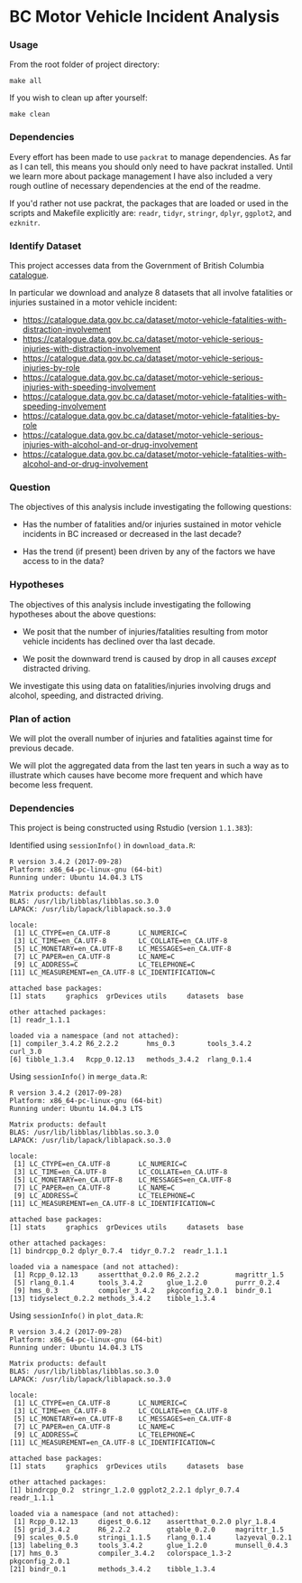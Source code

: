 # BC Motor Vehicle Incident Analysis

### Usage

From the root folder of project directory:
```
make all
```
If you wish to clean up after yourself:
```
make clean
```

### Dependencies

Every effort has been made to use `packrat` to manage dependencies. As far
as I can tell, this means you should only need to have packrat installed. Until
we learn more about package management I have also included a very rough outline
of necessary dependencies at the end of the readme.  

If you'd rather not use packrat, the packages that are loaded or used in the
scripts and Makefile explicitly are:
`readr`, `tidyr`, `stringr`, `dplyr`, `ggplot2`, and `ezknitr`.

### Identify Dataset

This project accesses data from the Government of British Columbia
[catalogue](https://catalogue.data.gov.bc.ca/dataset).

In particular we download and analyze 8 datasets that all involve fatalities
or injuries sustained in a motor vehicle incident:

- https://catalogue.data.gov.bc.ca/dataset/motor-vehicle-fatalities-with-distraction-involvement
- https://catalogue.data.gov.bc.ca/dataset/motor-vehicle-serious-injuries-with-distraction-involvement
- https://catalogue.data.gov.bc.ca/dataset/motor-vehicle-serious-injuries-by-role
- https://catalogue.data.gov.bc.ca/dataset/motor-vehicle-serious-injuries-with-speeding-involvement
- https://catalogue.data.gov.bc.ca/dataset/motor-vehicle-fatalities-with-speeding-involvement
- https://catalogue.data.gov.bc.ca/dataset/motor-vehicle-fatalities-by-role
- https://catalogue.data.gov.bc.ca/dataset/motor-vehicle-serious-injuries-with-alcohol-and-or-drug-involvement
- https://catalogue.data.gov.bc.ca/dataset/motor-vehicle-fatalities-with-alcohol-and-or-drug-involvement

### Question

The objectives of this analysis include investigating the following questions:

- Has the number of fatalities and/or injuries sustained in motor vehicle
incidents in BC increased or decreased in the last decade?

- Has the trend (if present) been driven by any of the factors we have access
to in the data?

### Hypotheses

The objectives of this analysis include investigating the following hypotheses
about the above questions:

- We posit that the number of injuries/fatalities resulting from motor vehicle
incidents has declined over tha last decade.

- We posit the downward trend is caused by drop in all causes *except*
distracted driving.

We investigate this using data on fatalities/injuries involving
drugs and alcohol, speeding, and distracted driving.

### Plan of action

We will plot the overall number of injuries and fatalities against time for
previous decade.

We will plot the aggregated data from the last ten years in such a way as
to illustrate which causes have become more frequent and which have become
less frequent.

### Dependencies

This project is being constructed using Rstudio (version `1.1.383`):

Identified using `sessionInfo()` in `download_data.R`:

```
R version 3.4.2 (2017-09-28)
Platform: x86_64-pc-linux-gnu (64-bit)
Running under: Ubuntu 14.04.3 LTS

Matrix products: default
BLAS: /usr/lib/libblas/libblas.so.3.0
LAPACK: /usr/lib/lapack/liblapack.so.3.0

locale:
 [1] LC_CTYPE=en_CA.UTF-8       LC_NUMERIC=C              
 [3] LC_TIME=en_CA.UTF-8        LC_COLLATE=en_CA.UTF-8    
 [5] LC_MONETARY=en_CA.UTF-8    LC_MESSAGES=en_CA.UTF-8   
 [7] LC_PAPER=en_CA.UTF-8       LC_NAME=C                 
 [9] LC_ADDRESS=C               LC_TELEPHONE=C            
[11] LC_MEASUREMENT=en_CA.UTF-8 LC_IDENTIFICATION=C       

attached base packages:
[1] stats     graphics  grDevices utils     datasets  base     

other attached packages:
[1] readr_1.1.1

loaded via a namespace (and not attached):
[1] compiler_3.4.2 R6_2.2.2       hms_0.3        tools_3.4.2    curl_3.0      
[6] tibble_1.3.4   Rcpp_0.12.13   methods_3.4.2  rlang_0.1.4
```

Using `sessionInfo()` in `merge_data.R`:

```
R version 3.4.2 (2017-09-28)
Platform: x86_64-pc-linux-gnu (64-bit)
Running under: Ubuntu 14.04.3 LTS

Matrix products: default
BLAS: /usr/lib/libblas/libblas.so.3.0
LAPACK: /usr/lib/lapack/liblapack.so.3.0

locale:
 [1] LC_CTYPE=en_CA.UTF-8       LC_NUMERIC=C              
 [3] LC_TIME=en_CA.UTF-8        LC_COLLATE=en_CA.UTF-8    
 [5] LC_MONETARY=en_CA.UTF-8    LC_MESSAGES=en_CA.UTF-8   
 [7] LC_PAPER=en_CA.UTF-8       LC_NAME=C                 
 [9] LC_ADDRESS=C               LC_TELEPHONE=C            
[11] LC_MEASUREMENT=en_CA.UTF-8 LC_IDENTIFICATION=C       

attached base packages:
[1] stats     graphics  grDevices utils     datasets  base     

other attached packages:
[1] bindrcpp_0.2 dplyr_0.7.4  tidyr_0.7.2  readr_1.1.1

loaded via a namespace (and not attached):
 [1] Rcpp_0.12.13     assertthat_0.2.0 R6_2.2.2         magrittr_1.5    
 [5] rlang_0.1.4      tools_3.4.2      glue_1.2.0       purrr_0.2.4     
 [9] hms_0.3          compiler_3.4.2   pkgconfig_2.0.1  bindr_0.1       
[13] tidyselect_0.2.2 methods_3.4.2    tibble_1.3.4    

```

Using `sessionInfo()` in `plot_data.R`:

```
R version 3.4.2 (2017-09-28)
Platform: x86_64-pc-linux-gnu (64-bit)
Running under: Ubuntu 14.04.3 LTS

Matrix products: default
BLAS: /usr/lib/libblas/libblas.so.3.0
LAPACK: /usr/lib/lapack/liblapack.so.3.0

locale:
 [1] LC_CTYPE=en_CA.UTF-8       LC_NUMERIC=C              
 [3] LC_TIME=en_CA.UTF-8        LC_COLLATE=en_CA.UTF-8    
 [5] LC_MONETARY=en_CA.UTF-8    LC_MESSAGES=en_CA.UTF-8   
 [7] LC_PAPER=en_CA.UTF-8       LC_NAME=C                 
 [9] LC_ADDRESS=C               LC_TELEPHONE=C            
[11] LC_MEASUREMENT=en_CA.UTF-8 LC_IDENTIFICATION=C       

attached base packages:
[1] stats     graphics  grDevices utils     datasets  base     

other attached packages:
[1] bindrcpp_0.2  stringr_1.2.0 ggplot2_2.2.1 dplyr_0.7.4   readr_1.1.1  

loaded via a namespace (and not attached):
 [1] Rcpp_0.12.13     digest_0.6.12    assertthat_0.2.0 plyr_1.8.4      
 [5] grid_3.4.2       R6_2.2.2         gtable_0.2.0     magrittr_1.5    
 [9] scales_0.5.0     stringi_1.1.5    rlang_0.1.4      lazyeval_0.2.1  
[13] labeling_0.3     tools_3.4.2      glue_1.2.0       munsell_0.4.3   
[17] hms_0.3          compiler_3.4.2   colorspace_1.3-2 pkgconfig_2.0.1
[21] bindr_0.1        methods_3.4.2    tibble_1.3.4
```
